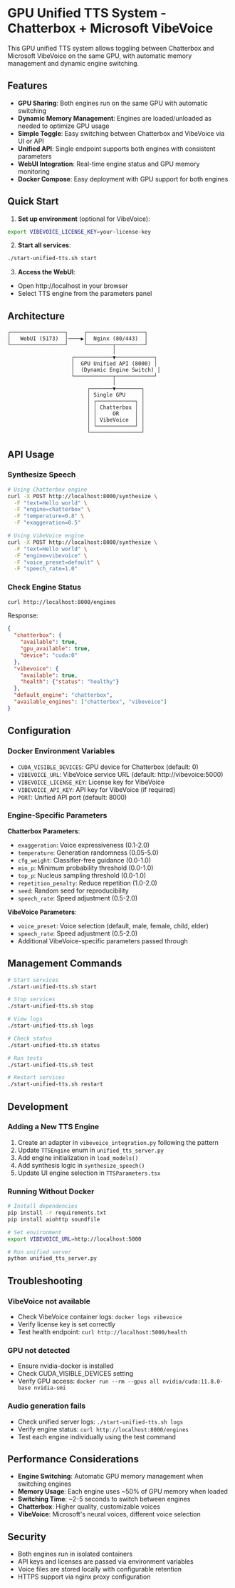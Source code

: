 # GPU Unified TTS System - Chatterbox + Microsoft VibeVoice

This GPU unified TTS system allows toggling between Chatterbox and Microsoft VibeVoice on the same GPU, with automatic memory management and dynamic engine switching.

## Features

- **GPU Sharing**: Both engines run on the same GPU with automatic switching
- **Dynamic Memory Management**: Engines are loaded/unloaded as needed to optimize GPU usage
- **Simple Toggle**: Easy switching between Chatterbox and VibeVoice via UI or API
- **Unified API**: Single endpoint supports both engines with consistent parameters
- **WebUI Integration**: Real-time engine status and GPU memory monitoring
- **Docker Compose**: Easy deployment with GPU support for both engines

## Quick Start

1. **Set up environment** (optional for VibeVoice):
```bash
export VIBEVOICE_LICENSE_KEY=your-license-key
```

2. **Start all services**:
```bash
./start-unified-tts.sh start
```

3. **Access the WebUI**:
- Open http://localhost in your browser
- Select TTS engine from the parameters panel

## Architecture

```
┌─────────────────┐     ┌──────────────────┐
│   WebUI (5173)  │────▶│  Nginx (80/443)  │
└─────────────────┘     └────────┬─────────┘
                                 │
                    ┌────────────▼────────────┐
                    │  GPU Unified API (8000) │
                    │  (Dynamic Engine Switch) │
                    └────────────┬────────────┘
                                 │
                         ┌───────▼────────┐
                         │ Single GPU     │
                         │ ┌────────────┐ │
                         │ │ Chatterbox │ │
                         │ │     OR     │ │
                         │ │ VibeVoice  │ │
                         │ └────────────┘ │
                         └────────────────┘
```

## API Usage

### Synthesize Speech

```bash
# Using Chatterbox engine
curl -X POST http://localhost:8000/synthesize \
  -F "text=Hello world" \
  -F "engine=chatterbox" \
  -F "temperature=0.8" \
  -F "exaggeration=0.5"

# Using VibeVoice engine  
curl -X POST http://localhost:8000/synthesize \
  -F "text=Hello world" \
  -F "engine=vibevoice" \
  -F "voice_preset=default" \
  -F "speech_rate=1.0"
```

### Check Engine Status

```bash
curl http://localhost:8000/engines
```

Response:
```json
{
  "chatterbox": {
    "available": true,
    "gpu_available": true,
    "device": "cuda:0"
  },
  "vibevoice": {
    "available": true,
    "health": {"status": "healthy"}
  },
  "default_engine": "chatterbox",
  "available_engines": ["chatterbox", "vibevoice"]
}
```

## Configuration

### Docker Environment Variables

- `CUDA_VISIBLE_DEVICES`: GPU device for Chatterbox (default: 0)
- `VIBEVOICE_URL`: VibeVoice service URL (default: http://vibevoice:5000)
- `VIBEVOICE_LICENSE_KEY`: License key for VibeVoice
- `VIBEVOICE_API_KEY`: API key for VibeVoice (if required)
- `PORT`: Unified API port (default: 8000)

### Engine-Specific Parameters

**Chatterbox Parameters**:
- `exaggeration`: Voice expressiveness (0.1-2.0)
- `temperature`: Generation randomness (0.05-5.0)
- `cfg_weight`: Classifier-free guidance (0.0-1.0)
- `min_p`: Minimum probability threshold (0.0-1.0)
- `top_p`: Nucleus sampling threshold (0.0-1.0)
- `repetition_penalty`: Reduce repetition (1.0-2.0)
- `seed`: Random seed for reproducibility
- `speech_rate`: Speed adjustment (0.5-2.0)

**VibeVoice Parameters**:
- `voice_preset`: Voice selection (default, male, female, child, elder)
- `speech_rate`: Speed adjustment (0.5-2.0)
- Additional VibeVoice-specific parameters passed through

## Management Commands

```bash
# Start services
./start-unified-tts.sh start

# Stop services
./start-unified-tts.sh stop

# View logs
./start-unified-tts.sh logs

# Check status
./start-unified-tts.sh status

# Run tests
./start-unified-tts.sh test

# Restart services
./start-unified-tts.sh restart
```

## Development

### Adding a New TTS Engine

1. Create an adapter in `vibevoice_integration.py` following the pattern
2. Update `TTSEngine` enum in `unified_tts_server.py`
3. Add engine initialization in `load_models()`
4. Add synthesis logic in `synthesize_speech()`
5. Update UI engine selection in `TTSParameters.tsx`

### Running Without Docker

```bash
# Install dependencies
pip install -r requirements.txt
pip install aiohttp soundfile

# Set environment
export VIBEVOICE_URL=http://localhost:5000

# Run unified server
python unified_tts_server.py
```

## Troubleshooting

### VibeVoice not available
- Check VibeVoice container logs: `docker logs vibevoice`
- Verify license key is set correctly
- Test health endpoint: `curl http://localhost:5000/health`

### GPU not detected
- Ensure nvidia-docker is installed
- Check CUDA_VISIBLE_DEVICES setting
- Verify GPU access: `docker run --rm --gpus all nvidia/cuda:11.8.0-base nvidia-smi`

### Audio generation fails
- Check unified server logs: `./start-unified-tts.sh logs`
- Verify engine status: `curl http://localhost:8000/engines`
- Test each engine individually using the test command

## Performance Considerations

- **Engine Switching**: Automatic GPU memory management when switching engines
- **Memory Usage**: Each engine uses ~50% of GPU memory when loaded
- **Switching Time**: ~2-5 seconds to switch between engines
- **Chatterbox**: Higher quality, customizable voices
- **VibeVoice**: Microsoft's neural voices, different voice selection

## Security

- Both engines run in isolated containers
- API keys and licenses are passed via environment variables
- Voice files are stored locally with configurable retention
- HTTPS support via nginx proxy configuration